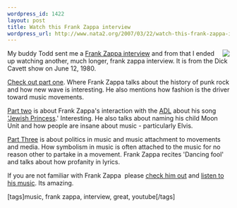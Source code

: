 ```yaml
--- 
wordpress_id: 1422
layout: post
title: Watch this Frank Zappa interview
wordpress_url: http://www.nata2.org/2007/03/22/watch-this-frank-zappa-interview/
---
```

<p><img src="http://sjc-static15.sjc.youtube.com/vi/EZwXCeuvPTY/3.jpg" align="right"> My buddy Todd sent me a <a href="http://digg.com/videos/music/Frank_Zappa_PWNS_interviewer">Frank Zappa interview</a> and from that I ended up watching another, much longer, frank zappa interview. It is from the Dick Cavett show on June 12, 1980. </p> <p><a href="http://www.youtube.com/watch?v=EZwXCeuvPTY">Check out part one</a>. Where Frank Zappa talks about the history of punk rock and how new wave is interesting. He also mentions how fashion is the driver toward music movements. </p> <p><a href="http://www.youtube.com/watch?v=nTrEllEk6hA">Part two</a> is about Frank Zappa's interaction with the <a href="http://www.adl.org/">ADL</a> about his song <a href="http://www.google.com/musics?lid=eVc7W_7iYZM&amp;aid=w6gEd0PaSsM&amp;sid=JjcP-7JYblL">'Jewish Princess</a>.' Interesting. He also talks about naming his child Moon Unit and how people are insane about music - particularly Elvis. </p> <p><a href="http://www.youtube.com/watch?v=Dd0ZeN7qfIo">Part Three</a> is about politics in music and music attachment to movements and media. How symbolism in music is often attached to the music for no reason other to partake in a movement. Frank Zappa recites 'Dancing fool' and talks about how profanity in lyrics. </p> <p>If you are not familiar with Frank Zappa&nbsp; please <a href="http://en.wikipedia.org/wiki/Frank_Zappa">check him out</a> and <a href="http://www.google.com/musica?aid=w6gEd0PaSsM">listen to his music</a>. Its amazing. </p> <div class="wlWriterSmartContent" id="0767317B-992E-4b12-91E0-4F059A8CECA8:6427016a-944e-4b58-b223-e32029bd03cf" contenteditable="false" style="padding-right: 0px; display: inline; padding-left: 0px; padding-bottom: 0px; margin: 0px; padding-top: 0px">[tags]music, frank zappa, interview, great, youtube[/tags]</div>
